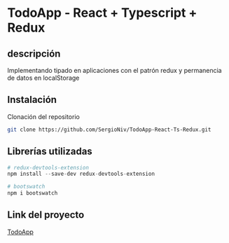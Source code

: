 # TodoApp - React + Typescript + Redux

## descripción

Implementando tipado en aplicaciones con el patrón redux y permanencia de datos en localStorage

## Instalación

Clonación del repositorio

```bash
git clone https://github.com/SergioNiv/TodoApp-React-Ts-Redux.git
```

## Librerías utilizadas

```python
# redux-devtools-extension
npm install --save-dev redux-devtools-extension

# bootswatch
npm i bootswatch
```

## Link del proyecto

[TodoApp](https://sergioniv.github.io/TodoApp-React-Ts-Redux/)
